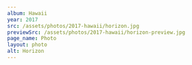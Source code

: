 ```yaml
---
album: Hawaii
year: 2017
src: /assets/photos/2017-hawaii/horizon.jpg
previewSrc: /assets/photos/2017-hawaii/horizon-preview.jpg
page_name: Photo
layout: photo
alt: Horizon
---
```


